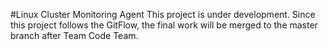 #Linux Cluster Monitoring Agent
This project is under development. Since this project follows the GitFlow, the final work will be merged to the master branch after Team Code Team. 
